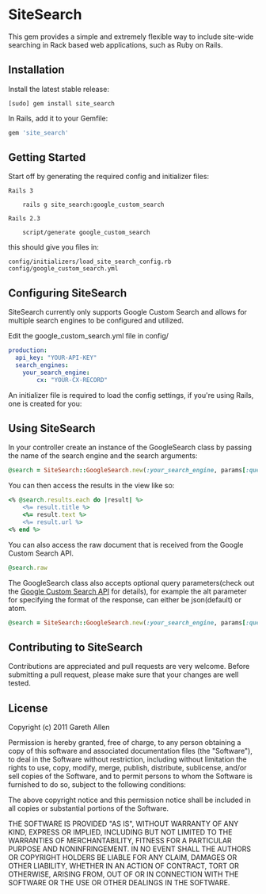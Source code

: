 # SiteSearch

This gem provides a simple and extremely flexible way to include site-wide searching in Rack based web applications, such as Ruby on Rails.

## Installation

Install the latest stable release:

	[sudo] gem install site_search

In Rails, add it to your Gemfile:

``` ruby
gem 'site_search'
```

## Getting Started

Start off by generating the required config and initializer files:

    Rails 3

	    rails g site_search:google_custom_search

	Rails 2.3

	    script/generate google_custom_search

this should give you files in:

	config/initializers/load_site_search_config.rb
	config/google_custom_search.yml

## Configuring SiteSearch

SiteSearch currently only supports Google Custom Search and allows for multiple search engines to be configured and utilized.

Edit the google_custom_search.yml file in config/

``` yaml
production:
  api_key: "YOUR-API-KEY"
  search_engines:
    your_search_engine:
        cx: "YOUR-CX-RECORD"
```

An initializer file is required to load the config settings, if you're using Rails, one is created for you:

## Using SiteSearch

In your controller create an instance of the GoogleSearch class by passing the name of the search engine and the search arguments:

``` ruby
@search = SiteSearch::GoogleSearch.new(:your_search_engine, params[:query_string])
```

You can then access the results in the view like so:

``` ruby
<% @search.results.each do |result| %>
    <%= result.title %>
    <%= result.text %>
    <%= result.url %>
<% end %>
```

You can also access the raw document that is received from the Google Custom Search API.

``` ruby
@search.raw
```

The GoogleSearch class also accepts optional query parameters(check out the [Google Custom Search API](http://code.google.com/apis/customsearch/v1/using_rest.html#query-params) for details), for example the alt parameter for specifying the format
of the response, can either be json(default) or atom.

``` ruby
@search = SiteSearch::GoogleSearch.new(:your_search_engine, params[:query_string], {:alt=>'atom'})
```

## Contributing to SiteSearch

Contributions are appreciated and pull requests are very welcome. Before submitting a pull request,
please make sure that your changes are well tested.

## License

Copyright (c) 2011 Gareth Allen

Permission is hereby granted, free of charge, to any person obtaining
a copy of this software and associated documentation files (the
"Software"), to deal in the Software without restriction, including
without limitation the rights to use, copy, modify, merge, publish,
distribute, sublicense, and/or sell copies of the Software, and to
permit persons to whom the Software is furnished to do so, subject to
the following conditions:

The above copyright notice and this permission notice shall be
included in all copies or substantial portions of the Software.

THE SOFTWARE IS PROVIDED "AS IS", WITHOUT WARRANTY OF ANY KIND,
EXPRESS OR IMPLIED, INCLUDING BUT NOT LIMITED TO THE WARRANTIES OF
MERCHANTABILITY, FITNESS FOR A PARTICULAR PURPOSE AND
NONINFRINGEMENT. IN NO EVENT SHALL THE AUTHORS OR COPYRIGHT HOLDERS BE
LIABLE FOR ANY CLAIM, DAMAGES OR OTHER LIABILITY, WHETHER IN AN ACTION
OF CONTRACT, TORT OR OTHERWISE, ARISING FROM, OUT OF OR IN CONNECTION
WITH THE SOFTWARE OR THE USE OR OTHER DEALINGS IN THE SOFTWARE.
